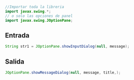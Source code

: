 ```java
//Importar toda la libreria
import javax.swing.*;
// o solo las opciones de panel
import javax.swing.JOptionPane;
```

## Entrada
```java
String str1 = JOptionPane.showInputDialog(null, message);
```

## Salida
```java
JOptionPane.showMessageDialog(null, message, title,);
```

